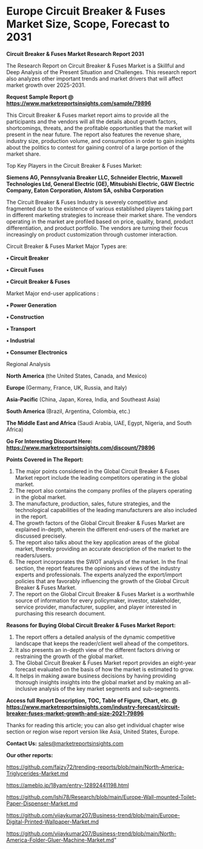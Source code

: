 # Europe Circuit Breaker & Fuses Market Size, Scope, Forecast to 2031

<strong>Circuit Breaker & Fuses Market Research Report 2031</strong>

The Research Report on Circuit Breaker & Fuses Market is a Skillful and Deep Analysis of the Present Situation and Challenges. This research report also analyzes other important trends and market drivers that will affect market growth over 2025-2031.

<strong>Request Sample Report @ <a href=https://www.marketreportsinsights.com/sample/79896>https://www.marketreportsinsights.com/sample/79896</a></strong>

This Circuit Breaker & Fuses market report aims to provide all the participants and the vendors will all the details about growth factors, shortcomings, threats, and the profitable opportunities that the market will present in the near future. The report also features the revenue share, industry size, production volume, and consumption in order to gain insights about the politics to contest for gaining control of a large portion of the market share.

Top Key Players in the Circuit Breaker & Fuses Market:

<strong>Siemens AG, Pennsylvania Breaker LLC, Schneider Electric, Maxwell Technologies Ltd, General Electric (GE), Mitsubishi Electric, G&W Electric Company, Eaton Corporation, Alstom SA, oshiba Corporation</strong>

The Circuit Breaker & Fuses Industry is severely competitive and fragmented due to the existence of various established players taking part in different marketing strategies to increase their market share. The vendors operating in the market are profiled based on price, quality, brand, product differentiation, and product portfolio. The vendors are turning their focus increasingly on product customization through customer interaction.

Circuit Breaker & Fuses Market Major Types are:

<strong>• Circuit Breaker

• Circuit Fuses

• Circuit Breaker & Fuses</strong>

Market Major end-user applications :

<strong>• Power Generation

• Construction

• Transport

• Industrial

• Consumer Electronics</strong>

Regional Analysis

</u><strong><b>North America</b></strong> (the United States, Canada, and Mexico)

<strong><b>Europe </b></strong>(Germany, France, UK, Russia, and Italy)

<strong><b>Asia-Pacific</b></strong> (China, Japan, Korea, India, and Southeast Asia)

<strong><b>South America</b></strong> (Brazil, Argentina, Colombia, etc.)

<strong><b>The Middle East and Africa</b></strong> (Saudi Arabia, UAE, Egypt, Nigeria, and South Africa)

<strong>Go For Interesting Discount Here: <a href=https://www.marketreportsinsights.com/discount/79896>https://www.marketreportsinsights.com/discount/79896</a></strong>

<strong>Points Covered in The Report:</strong>
<ol>
  <li>The major points considered in the Global Circuit Breaker & Fuses Market report include the leading competitors operating in the global market.</li>
  <li>The report also contains the company profiles of the players operating in the global market.</li>
  <li>The manufacture, production, sales, future strategies, and the technological capabilities of the leading manufacturers are also included in the report.</li>
  <li>The growth factors of the Global Circuit Breaker & Fuses Market are explained in-depth, wherein the different end-users of the market are discussed precisely.</li>
  <li>The report also talks about the key application areas of the global market, thereby providing an accurate description of the market to the readers/users.</li>
  <li>The report incorporates the SWOT analysis of the market. In the final section, the report features the opinions and views of the industry experts and professionals. The experts analyzed the export/import policies that are favorably influencing the growth of the Global Circuit Breaker & Fuses Market.</li>
  <li>The report on the Global Circuit Breaker & Fuses Market is a worthwhile source of information for every policymaker, investor, stakeholder, service provider, manufacturer, supplier, and player interested in purchasing this research document.</li>
</ol>
<strong>Reasons for Buying Global Circuit Breaker & Fuses Market Report:</strong>

<ol>
  <li>The report offers a detailed analysis of the dynamic competitive landscape that keeps the reader/client well ahead of the competitors.</li>
  <li>It also presents an in-depth view of the different factors driving or restraining the growth of the global market.</li>
  <li>The Global Circuit Breaker & Fuses Market report provides an eight-year forecast evaluated on the basis of how the market is estimated to grow.</li>
  <li>It helps in making aware business decisions by having providing thorough insights insights into the global market and by making an all-inclusive analysis of the key market segments and sub-segments.</li>
</ol>
<strong>Access full Report Description, TOC, Table of Figure, Chart, etc. @ <a href=https://www.marketreportsinsights.com/industry-forecast/circuit-breaker-fuses-market-growth-and-size-2021-79896>https://www.marketreportsinsights.com/industry-forecast/circuit-breaker-fuses-market-growth-and-size-2021-79896</a></strong>


Thanks for reading this article; you can also get individual chapter wise section or region wise report version like Asia, United States, Europe.

<strong>Contact Us:</strong>
sales@marketreportsinsights.com

<strong>Our other reports:</strong>

<a href=https://github.com/faizy72/trending-reports/blob/main/North-America-Triglycerides-Market.md>https://github.com/faizy72/trending-reports/blob/main/North-America-Triglycerides-Market.md</a>

<a href=https://ameblo.jp/18yam/entry-12892441198.html>https://ameblo.jp/18yam/entry-12892441198.html</a>

<a href=https://github.com/Ishi78/Research/blob/main/Europe-Wall-mounted-Toilet-Paper-Dispenser-Market.md>https://github.com/Ishi78/Research/blob/main/Europe-Wall-mounted-Toilet-Paper-Dispenser-Market.md</a>

<a href=https://github.com/vijaykumar207/Business-trend/blob/main/Europe-Digital-Printed-Wallpaper-Market.md>https://github.com/vijaykumar207/Business-trend/blob/main/Europe-Digital-Printed-Wallpaper-Market.md</a>

<a href=https://github.com/vijaykumar207/Business-trend/blob/main/North-America-Folder-Gluer-Machine-Market.md>https://github.com/vijaykumar207/Business-trend/blob/main/North-America-Folder-Gluer-Machine-Market.md</a>"
